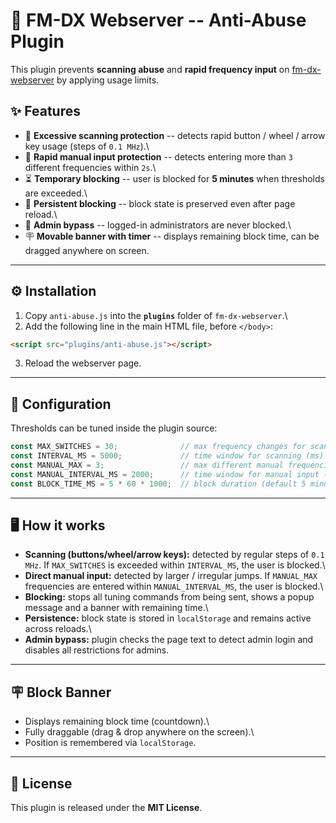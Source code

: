 # 📡 FM-DX Webserver -- Anti-Abuse Plugin

This plugin prevents **scanning abuse** and **rapid frequency input** on
[fm-dx-webserver](https://github.com/fm-dx) by applying usage limits.

## ✨ Features

-   🚫 **Excessive scanning protection** -- detects rapid button / wheel
    / arrow key usage (steps of `0.1 MHz`).\
-   🚫 **Rapid manual input protection** -- detects entering more than
    `3` different frequencies within `2s`.\
-   ⏳ **Temporary blocking** -- user is blocked for **5 minutes** when
    thresholds are exceeded.\
-   🔁 **Persistent blocking** -- block state is preserved even after
    page reload.\
-   👮 **Admin bypass** -- logged-in administrators are never blocked.\
-   🪧 **Movable banner with timer** -- displays remaining block time,
    can be dragged anywhere on screen.

------------------------------------------------------------------------

## ⚙️ Installation

1.  Copy `anti-abuse.js` into the **`plugins`** folder of
    `fm-dx-webserver`.\
2.  Add the following line in the main HTML file, before `</body>`:

``` html
<script src="plugins/anti-abuse.js"></script>
```

3.  Reload the webserver page.

------------------------------------------------------------------------

## 🔧 Configuration

Thresholds can be tuned inside the plugin source:

``` javascript
const MAX_SWITCHES = 30;              // max frequency changes for scanning
const INTERVAL_MS = 5000;             // time window for scanning (ms)
const MANUAL_MAX = 3;                 // max different manual frequencies
const MANUAL_INTERVAL_MS = 2000;      // time window for manual input (ms)
const BLOCK_TIME_MS = 5 * 60 * 1000;  // block duration (default 5 minutes)
```

------------------------------------------------------------------------

## 🖥️ How it works

-   **Scanning (buttons/wheel/arrow keys):** detected by regular steps
    of `0.1 MHz`. If `MAX_SWITCHES` is exceeded within `INTERVAL_MS`,
    the user is blocked.\
-   **Direct manual input:** detected by larger / irregular jumps. If
    `MANUAL_MAX` frequencies are entered within `MANUAL_INTERVAL_MS`,
    the user is blocked.\
-   **Blocking:** stops all tuning commands from being sent, shows a
    popup message and a banner with remaining time.\
-   **Persistence:** block state is stored in `localStorage` and remains
    active across reloads.\
-   **Admin bypass:** plugin checks the page text to detect admin login
    and disables all restrictions for admins.

------------------------------------------------------------------------

## 🪧 Block Banner

-   Displays remaining block time (countdown).\
-   Fully draggable (drag & drop anywhere on the screen).\
-   Position is remembered via `localStorage`.

------------------------------------------------------------------------

## 📜 License

This plugin is released under the **MIT License**.
